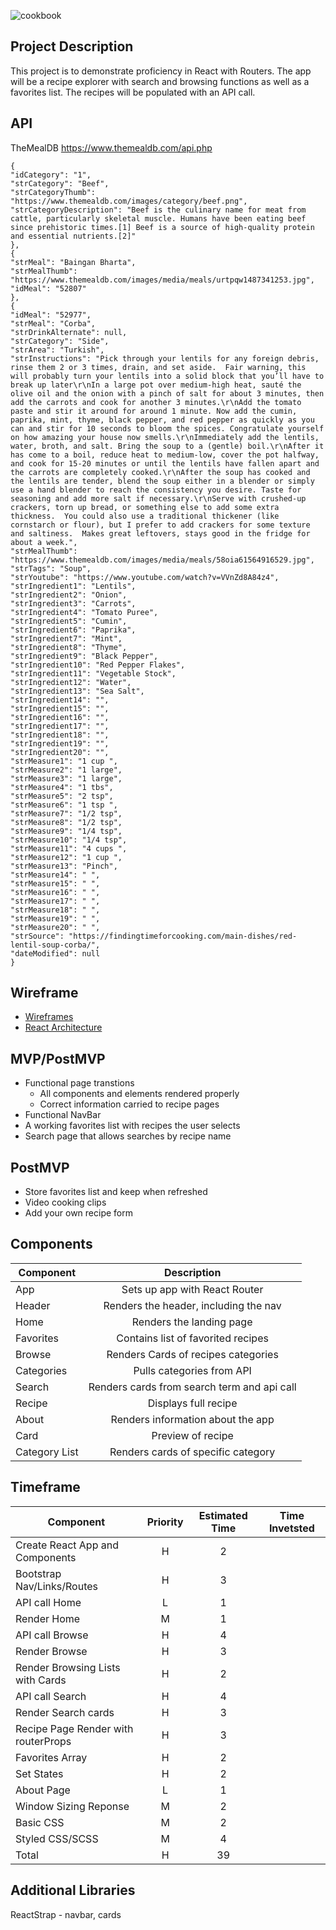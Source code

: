 ![cookbook](https://ballychohanrecipeblog.files.wordpress.com/2016/09/cookbook-clip1.gif)

## Project Description

This project is to demonstrate proficiency in React with Routers. The app will be a recipe explorer with search and browsing functions as well as a favorites list. The recipes will be populated with an API call.

## API

TheMealDB https://www.themealdb.com/api.php

    {
    "idCategory": "1",
    "strCategory": "Beef",
    "strCategoryThumb": "https://www.themealdb.com/images/category/beef.png",
    "strCategoryDescription": "Beef is the culinary name for meat from cattle, particularly skeletal muscle. Humans have been eating beef since prehistoric times.[1] Beef is a source of high-quality protein and essential nutrients.[2]"
    },
    {
    "strMeal": "Baingan Bharta",
    "strMealThumb": "https://www.themealdb.com/images/media/meals/urtpqw1487341253.jpg",
    "idMeal": "52807"
    },
    {
    "idMeal": "52977",
    "strMeal": "Corba",
    "strDrinkAlternate": null,
    "strCategory": "Side",
    "strArea": "Turkish",
    "strInstructions": "Pick through your lentils for any foreign debris, rinse them 2 or 3 times, drain, and set aside.  Fair warning, this will probably turn your lentils into a solid block that you’ll have to break up later\r\nIn a large pot over medium-high heat, sauté the olive oil and the onion with a pinch of salt for about 3 minutes, then add the carrots and cook for another 3 minutes.\r\nAdd the tomato paste and stir it around for around 1 minute. Now add the cumin, paprika, mint, thyme, black pepper, and red pepper as quickly as you can and stir for 10 seconds to bloom the spices. Congratulate yourself on how amazing your house now smells.\r\nImmediately add the lentils, water, broth, and salt. Bring the soup to a (gentle) boil.\r\nAfter it has come to a boil, reduce heat to medium-low, cover the pot halfway, and cook for 15-20 minutes or until the lentils have fallen apart and the carrots are completely cooked.\r\nAfter the soup has cooked and the lentils are tender, blend the soup either in a blender or simply use a hand blender to reach the consistency you desire. Taste for seasoning and add more salt if necessary.\r\nServe with crushed-up crackers, torn up bread, or something else to add some extra thickness.  You could also use a traditional thickener (like cornstarch or flour), but I prefer to add crackers for some texture and saltiness.  Makes great leftovers, stays good in the fridge for about a week.",
    "strMealThumb": "https://www.themealdb.com/images/media/meals/58oia61564916529.jpg",
    "strTags": "Soup",
    "strYoutube": "https://www.youtube.com/watch?v=VVnZd8A84z4",
    "strIngredient1": "Lentils",
    "strIngredient2": "Onion",
    "strIngredient3": "Carrots",
    "strIngredient4": "Tomato Puree",
    "strIngredient5": "Cumin",
    "strIngredient6": "Paprika",
    "strIngredient7": "Mint",
    "strIngredient8": "Thyme",
    "strIngredient9": "Black Pepper",
    "strIngredient10": "Red Pepper Flakes",
    "strIngredient11": "Vegetable Stock",
    "strIngredient12": "Water",
    "strIngredient13": "Sea Salt",
    "strIngredient14": "",
    "strIngredient15": "",
    "strIngredient16": "",
    "strIngredient17": "",
    "strIngredient18": "",
    "strIngredient19": "",
    "strIngredient20": "",
    "strMeasure1": "1 cup ",
    "strMeasure2": "1 large",
    "strMeasure3": "1 large",
    "strMeasure4": "1 tbs",
    "strMeasure5": "2 tsp",
    "strMeasure6": "1 tsp ",
    "strMeasure7": "1/2 tsp",
    "strMeasure8": "1/2 tsp",
    "strMeasure9": "1/4 tsp",
    "strMeasure10": "1/4 tsp",
    "strMeasure11": "4 cups ",
    "strMeasure12": "1 cup ",
    "strMeasure13": "Pinch",
    "strMeasure14": " ",
    "strMeasure15": " ",
    "strMeasure16": " ",
    "strMeasure17": " ",
    "strMeasure18": " ",
    "strMeasure19": " ",
    "strMeasure20": " ",
    "strSource": "https://findingtimeforcooking.com/main-dishes/red-lentil-soup-corba/",
    "dateModified": null
    }

## Wireframe

- [Wireframes](https://www.figma.com/file/UM67SBelg52Ba04i5noBab/Untitled?node-id=10%3A0)
- [React Architecture](https://docs.google.com/drawings/d/1kWePvI0KYKetwgW7KKVSnwMMgPUlfMTVtBRgmMUe_DU/edit?usp=sharing)

## MVP/PostMVP

- Functional page transtions
    - All components and elements rendered properly
    - Correct information carried to recipe pages
- Functional NavBar
- A working favorites list with recipes the user selects
- Search page that allows searches by recipe name

## PostMVP 

- Store favorites list and keep when refreshed
- Video cooking clips
- Add your own recipe form

## Components

| Component | Description | 
| --- | :---: |  
| App | Sets up app with React Router | 
| Header | Renders the header, including the nav | 
| Home| Renders the landing page |
| Favorites | Contains list of favorited recipes |
| Browse | Renders Cards of recipes categories |
| Categories | Pulls categories from API |
| Search | Renders cards from search term and api call |
| Recipe | Displays full recipe |
| About | Renders information about the app |
| Card | Preview of recipe |
| Category List | Renders cards of specific category |

## Timeframe

| Component | Priority | Estimated Time | Time Invetsted |
| --- | :---: |  :---: | :---: | 
| Create React App and Components | H | 2 |  | 
| Bootstrap Nav/Links/Routes | H | 3 |  |  
| API call Home | L | 1 |  |  
| Render Home | M | 1 |  |  
| API call Browse | H | 4 |  | 
| Render Browse | H | 3 |  | 
| Render Browsing Lists with Cards | H | 2 |  |  
| API call Search | H | 4 |  | 
| Render Search cards | H | 3 |  |  
| Recipe Page Render with routerProps | H | 3 |  |  
| Favorites Array | H | 2 |  |  
| Set States | H | 2 |  |  
| About Page | L | 1 |  |  
| Window Sizing Reponse | M | 2 |  |  
| Basic CSS | M | 2 |  |  
| Styled CSS/SCSS | M | 4 |  |   
| Total | H | 39 |  |

## Additional Libraries

ReactStrap - navbar, cards
